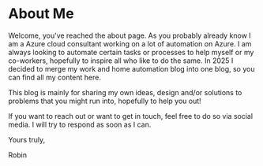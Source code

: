 # About Me

Welcome, you've reached the about page. As you probably already know I am a Azure cloud consultant working on a lot of automation on Azure. I am always looking to automate certain tasks or processes to help myself or my co-workers, hopefully to inspire all who like to do the same. In 2025 I decided to merge my work and home automation blog into one blog, so you can find all my content here.

This blog is mainly for sharing my own ideas, design and/or solutions to problems that you might run into, hopefully to help you out!

If you want to reach out or want to get in touch, feel free to do so via social media. I will try to respond as soon as I can.

Yours truly,

Robin
